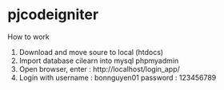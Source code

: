 # pjcodeigniter
How to work
1. Download and move soure to local (htdocs)
2. Import database cilearn into mysql phpmyadmin
3. Open browser, enter : http://localhost/login_app/
4. Login with username : bonnguyen01
							password : 123456789
